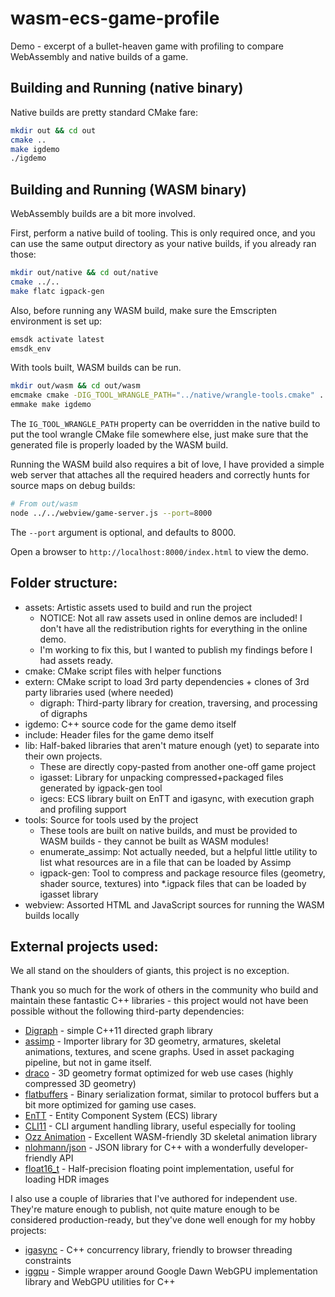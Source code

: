 # wasm-ecs-game-profile
Demo - excerpt of a bullet-heaven game with profiling to compare WebAssembly and native builds of a game.

## Building and Running (native binary)

Native builds are pretty standard CMake fare:

```bash
mkdir out && cd out
cmake ..
make igdemo
./igdemo
```

## Building and Running (WASM binary)

WebAssembly builds are a bit more involved.

First, perform a native build of tooling. This is only required once, and you can use
the same output directory as your native builds, if you already ran those:

```bash
mkdir out/native && cd out/native
cmake ../..
make flatc igpack-gen
```

Also, before running any WASM build, make sure the Emscripten environment is set up:

```bash
emsdk activate latest
emsdk_env
```

With tools built, WASM builds can be run.

```bash
mkdir out/wasm && cd out/wasm
emcmake cmake -DIG_TOOL_WRANGLE_PATH="../native/wrangle-tools.cmake" ../..
emmake make igdemo
```

The `IG_TOOL_WRANGLE_PATH` property can be overridden in the native build to put the
tool wrangle CMake file somewhere else, just make sure that the generated file is
properly loaded by the WASM build.

Running the WASM build also requires a bit of love, I have provided a simple web
server that attaches all the required headers and correctly hunts for source maps
on debug builds:

```bash
# From out/wasm
node ../../webview/game-server.js --port=8000
```

The `--port` argument is optional, and defaults to 8000.

Open a browser to `http://localhost:8000/index.html` to view the demo.

## Folder structure:

* assets: Artistic assets used to build and run the project
	* NOTICE: Not all raw assets used in online demos are included! I don't have all the redistribution rights for everything in the online demo.
	* I'm working to fix this, but I wanted to publish my findings before I had assets ready.
* cmake: CMake script files with helper functions
* extern: CMake script to load 3rd party dependencies + clones of 3rd party libraries used (where needed)
	* digraph: Third-party library for creation, traversing, and processing of digraphs
* igdemo: C++ source code for the game demo itself
* include: Header files for the game demo itself
* lib: Half-baked libraries that aren't mature enough (yet) to separate into their own projects.
	* These are directly copy-pasted from another one-off game project
	* igasset: Library for unpacking compressed+packaged files generated by igpack-gen tool
	* igecs: ECS library built on EnTT and igasync, with execution graph and profiling support
* tools: Source for tools used by the project
	* These tools are built on native builds, and must be provided to WASM builds - they cannot be built as WASM modules!
	* enumerate_assimp: Not actually needed, but a helpful little utility to list what resources are in a file that can be loaded by Assimp
	* igpack-gen: Tool to compress and package resource files (geometry, shader source, textures) into *.igpack files that can be loaded by igasset library
* webview: Assorted HTML and JavaScript sources for running the WASM builds locally

## External projects used:

We all stand on the shoulders of giants, this project is no exception.

Thank you so much for the work of others in the community who build and maintain these fantastic C++ libraries - this project would not have been possible without the following third-party dependencies:

* [Digraph](https://github.com/grame-cncm/digraph) - simple C++11 directed graph library
* [assimp](https://github.com/assimp/assimp) - Importer library for 3D geometry, armatures, skeletal animations, textures, and scene graphs. Used in asset packaging pipeline, but not in game itself.
* [draco](https://github.com/google/draco) - 3D geometry format optimized for web use cases (highly compressed 3D geometry)
* [flatbuffers](https://github.com/google/flatbuffers) - Binary serialization format, similar to protocol buffers but a bit more optimized for gaming use cases.
* [EnTT](https://github.com/skypjack/entt) - Entity Component System (ECS) library
* [CLI11](https://github.com/CLIUtils/CLI11) - CLI argument handling library, useful especially for tooling
* [Ozz Animation](https://github.com/guillaumeblanc/ozz-animation) - Excellent WASM-friendly 3D skeletal animation library
* [nlohmann/json](https://github.com/nlohmann/json) - JSON library for C++ with a wonderfully developer-friendly API
* [float16_t](https://github.com/fengwang/float16_t) - Half-precision floating point implementation, useful for loading HDR images

I also use a couple of libraries that I've authored for independent use.
They're mature enough to publish, not quite mature enough to be considered production-ready,
but they've done well enough for my hobby projects:

* [igasync](https://github.com/sessamekesh/igasync) - C++ concurrency library, friendly to browser threading constraints
* [iggpu](https://github.com/sessamekesh/iggpu) - Simple wrapper around Google Dawn WebGPU implementation library and WebGPU utilities for C++
